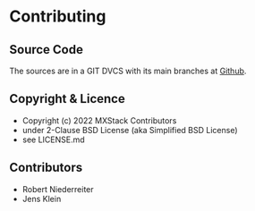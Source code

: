 # Contributing

## Source Code

The sources are in a GIT DVCS with its main branches at [Github](http://github.com/mxstack/mxmake).


## Copyright & Licence

- Copyright (c) 2022 MXStack Contributors
- under 2-Clause BSD License (aka Simplified BSD License)
- see LICENSE.md


## Contributors

- Robert Niederreiter
- Jens Klein